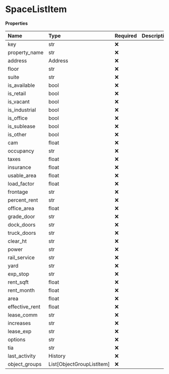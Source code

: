 # SpaceListItem

**Properties**

| Name           | Type                      | Required | Description |
| :------------- | :------------------------ | :------- | :---------- |
| key            | str                       | ❌       |             |
| property_name  | str                       | ❌       |             |
| address        | Address                   | ❌       |             |
| floor          | str                       | ❌       |             |
| suite          | str                       | ❌       |             |
| is_available   | bool                      | ❌       |             |
| is_retail      | bool                      | ❌       |             |
| is_vacant      | bool                      | ❌       |             |
| is_industrial  | bool                      | ❌       |             |
| is_office      | bool                      | ❌       |             |
| is_sublease    | bool                      | ❌       |             |
| is_other       | bool                      | ❌       |             |
| cam            | float                     | ❌       |             |
| occupancy      | str                       | ❌       |             |
| taxes          | float                     | ❌       |             |
| insurance      | float                     | ❌       |             |
| usable_area    | float                     | ❌       |             |
| load_factor    | float                     | ❌       |             |
| frontage       | str                       | ❌       |             |
| percent_rent   | str                       | ❌       |             |
| office_area    | float                     | ❌       |             |
| grade_door     | str                       | ❌       |             |
| dock_doors     | str                       | ❌       |             |
| truck_doors    | str                       | ❌       |             |
| clear_ht       | str                       | ❌       |             |
| power          | str                       | ❌       |             |
| rail_service   | str                       | ❌       |             |
| yard           | str                       | ❌       |             |
| exp_stop       | str                       | ❌       |             |
| rent_sqft      | float                     | ❌       |             |
| rent_month     | float                     | ❌       |             |
| area           | float                     | ❌       |             |
| effective_rent | float                     | ❌       |             |
| lease_comm     | str                       | ❌       |             |
| increases      | str                       | ❌       |             |
| lease_exp      | str                       | ❌       |             |
| options        | str                       | ❌       |             |
| tia            | str                       | ❌       |             |
| last_activity  | History                   | ❌       |             |
| object_groups  | List[ObjectGroupListItem] | ❌       |             |

<!-- This file was generated by liblab | https://liblab.com/ -->
